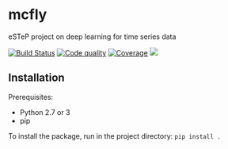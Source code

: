 # mcfly

eSTeP project on deep learning for time series data


[![Build Status](https://travis-ci.org/NLeSC/mcfly.svg?branch=master)](https://travis-ci.org/NLeSC/mcfly)
[![Code quality](https://scrutinizer-ci.com/g/NLeSC/mcfly/badges/quality-score.png?b=master)](https://scrutinizer-ci.com/g/NLeSC/mcfly/)
[![Coverage](https://scrutinizer-ci.com/g/NLeSC/mcfly/badges/coverage.png?b=master)](https://scrutinizer-ci.com/g/NLeSC/mcfly/statistics/)
<a href="https://zenhub.io"><img src="https://raw.githubusercontent.com/ZenHubIO/support/master/zenhub-badge.png"></a>

## Installation
Prerequisites:
- Python 2.7 or 3
- pip

To install the package, run in the project directory:
`pip install .`